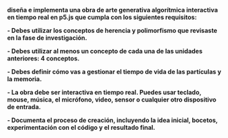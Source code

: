**diseña e implementa una obra de arte generativa algorítmica interactiva en tiempo real en p5.js que cumpla con los siguientes requisitos:**

**- Debes utilizar los conceptos de herencia y polimorfismo que revisaste en la fase de investigación.**

**- Debes utilizar al menos un concepto de cada una de las unidades anteriores: 4 conceptos.**

**- Debes definir cómo vas a gestionar el tiempo de vida de las partículas y la memoria.**

**- La obra debe ser interactiva en tiempo real. Puedes usar teclado, mouse, música, el micrófono, video, sensor o cualquier otro dispositivo de entrada.**

**- Documenta el proceso de creación, incluyendo la idea inicial, bocetos, experimentación con el código y el resultado final.**
